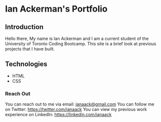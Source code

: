 # Ian Ackerman's Portfolio

## Introduction
Hello there,
My name is Ian Ackerman and I am a current student of the University of Toronto Coding Bootcamp.
This site is a brief look at previous projects that I have built.

## Technologies
* HTML
* CSS

### Reach Out
You can reach out to me via email: ianaack@gmail.com
You can follow me on Twitter: https://twitter.com/ianaack
You can view my previous work experience on LinkedIn: https://linkedin.com/ianaack
